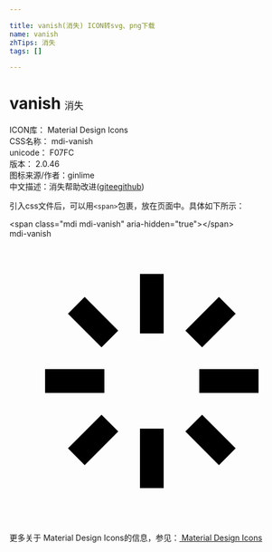 ```yaml
---

title: vanish(消失) ICON转svg、png下载
name: vanish
zhTips: 消失
tags: []

---
```


# vanish  <small style="font-size: 60%;font-weight: 100">消失</small>


<div class="detail-page">
<p>
<span>
ICON库：
<span class="badge-secondary badge">Material Design Icons</span> 
</span>
<br/>
<span>
CSS名称：
<span class="badge-secondary badge">mdi-vanish</span> 
</span>
<br/>
<span>
unicode：
<span class="badge-secondary badge">F07FC</span> 
<copy-btn content='F07FC' btn-title=""></copy-btn>
<copy-btn :content='String.fromCodePoint(parseInt("F07FC", 16))' btn-title="复制U"></copy-btn>
</span>
<br/>
<span>
版本：
<span class="badge-secondary badge">2.0.46</span> 
</span>
<br/>
<span>图标来源/作者：<span class="badge-light badge">ginlime</span></span> 
<br/>
<span class="zh-detail">中文描述：<span class="badge-primary badge">消失</span><span class="help-link"><span>帮助改进</span>(<a href="https://gitee.com/liuwave/icon-helper/edit/master/json/material/vanish.json" target="_blank" rel="noopener noreferrer">gitee</a><a href="https://github.com/liuwave/icon-helper/edit/master/json/material/vanish.json" target="_blank" rel="noopener noreferrer">github</a></span>)</span><br/>
</p>
</div>
<div class="alert alert-dark">
  <i class="mdi mdi-vanish mdi-48px"></i>
  <i class="mdi mdi-vanish mdi-36px"></i>
  <i class="mdi mdi-vanish mdi-24px"></i>
  <i class="mdi mdi-vanish mdi-18px"></i>
</div>
<div>
  <p>引入css文件后，可以用<code>&lt;span&gt;</code>包裹，放在页面中。具体如下所示：    
  </p>
  <div class="alert alert-primary" style="font-size: 14px">
    &lt;span class="mdi mdi-vanish" aria-hidden="true"&gt;&lt;/span&gt;
    <copy-btn content='<span class="mdi mdi-vanish" aria-hidden="true"></span>'></copy-btn>
  </div>
  <div class="alert alert-secondary">
    <i class="mdi mdi-vanish"
    style="font-size: 24px"
    aria-hidden="true"></i> mdi-vanish
    <copy-btn content="mdi-vanish" btn-title="复制图标名称"></copy-btn>
  </div>
</div>
<div id="svg" class="svg-wrap">
<svg xmlns="http://www.w3.org/2000/svg" viewBox="0 0 24 24"><path d="M16,13V11H21V13H16M14.83,7.76L17.66,4.93L19.07,6.34L16.24,9.17L14.83,7.76M11,16H13V21H11V16M11,3H13V8H11V3M4.93,17.66L7.76,14.83L9.17,16.24L6.34,19.07L4.93,17.66M4.93,6.34L6.34,4.93L9.17,7.76L7.76,9.17L4.93,6.34M8,13H3V11H8V13M19.07,17.66L17.66,19.07L14.83,16.24L16.24,14.83L19.07,17.66Z" /></svg>
</div>
<detail full-name='mdi-vanish'></detail>
    
<div><p>更多关于 Material Design Icons的信息，参见：<a target="_blank" href="https://iconhelper.cn/material.html"> Material Design Icons</a>
</p></div>
